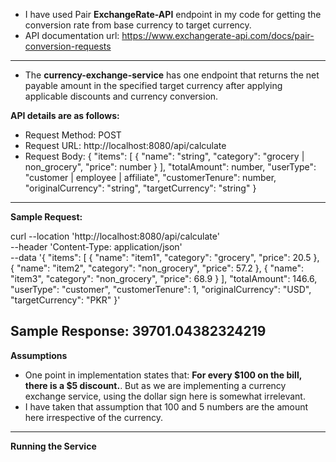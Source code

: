 - I have used Pair **ExchangeRate-API** endpoint in my code for getting the conversion rate from base currency to target currency.
- API documentation url: https://www.exchangerate-api.com/docs/pair-conversion-requests
---
- The **currency-exchange-service** has one endpoint that returns the net payable amount in the specified target currency after applying applicable discounts and currency conversion.

**API details are as follows:**
- Request Method: POST
- Request URL: http://localhost:8080/api/calculate
- Request Body:
  {
    "items": [
      {
        "name": "string",
        "category": "grocery | non_grocery",
        "price": number
      }
    ],
    "totalAmount": number,
    "userType": "customer | employee | affiliate",
    "customerTenure": number,
    "originalCurrency": "string",
    "targetCurrency": "string"
  }
---
**Sample Request:**

curl --location 'http://localhost:8080/api/calculate' \
--header 'Content-Type: application/json' \
--data '{
"items": [
    {
        "name": "item1",
        "category": "grocery",
        "price": 20.5
    },
    {
        "name": "item2",
        "category": "non_grocery",
        "price": 57.2
    },
    {
        "name": "item3",
        "category": "non_grocery",
        "price": 68.9
    }
    ],
    "totalAmount": 146.6,
    "userType": "customer",
    "customerTenure": 1,
    "originalCurrency": "USD",
    "targetCurrency": "PKR"
}'

**Sample Response:**
39701.04382324219
---
**Assumptions**
- One point in implementation states that: **For every $100 on the bill, there is a $5 discount.**. But as we are implementing a currency exchange service, using the dollar sign here is somewhat irrelevant.
- I have taken that assumption that 100 and 5 numbers are the amount here irrespective of the currency.
---
**Running the Service**

